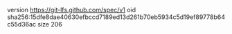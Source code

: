 version https://git-lfs.github.com/spec/v1
oid sha256:15dfe8dae40630efbccd7189ed13d261b70eb5934c5d19ef89778b64c55d36ac
size 206
